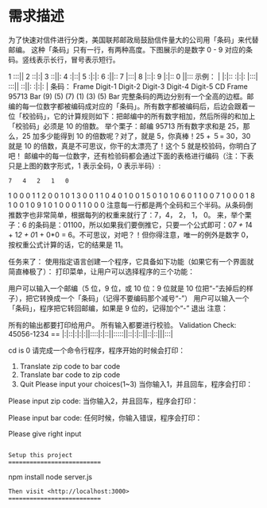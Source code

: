 需求描述
=======

为了快速对信件进行分类，美国联邦邮政局鼓励信件量大的公司用「条码」来代替邮编。 这种「条码」只有一行，有两种高度。下图展示的是数字 0 - 9 对应的条码。竖线表示长行，冒号表示短行。

1   :::||
2   ::|:|
3   ::||:
4   :|::|
5   :|:|:
6   :||::
7   |:::|
8   |::|:
9   |:|::
0   ||:::
示例： |   |:|::   :|:|:   |:::|   :::||   ::||:   :|:|:   |
条码： Frame   Digit-1 Digit-2 Digit-3 Digit-4 Digit-5 CD  Frame
95713   Bar (9) (5) (7) (1) (3) (5) Bar
完整条码的两边分别有一个全高的边框。邮编的每一位数字都被编码成对应的「条码」。所有数字都被编码后，后边会跟着一位「校验码」，它的计算规则如下：把邮编中的所有数字相加，然后所得的和加上「校验码」必须是 10 的倍数。 举个栗子：邮编 95713 所有数字求和是 25，那么，25 加多少能得到 10 的倍数呢？对了，就是 5，你真棒！25 + ５= 30，30 就是 10 的倍数，真是不可思议，你干的太漂亮了！这个 5 就是校验码，你明白了吧！ 邮编中的每一位数字，还有检验码都会通过下面的表格进行编码（注：下表只是上图的数字形式，1 表示全码，0 表示半码）:

    7   4   2   1   0
1   0   0   0   1   1
2   0   0   1   0   1
3   0   0   1   1   0
4   0   1   0   0   1
5   0   1   0   1   0
6   0   1   1   0   0
7   1   0   0   0   1
8   1   0   0   1   0
9   1   0   1   0   0
0   1   1   0   0   0
注意每一行都是两个全码和三个半码。从条码倒推数字也非常简单，根据每列的权重来就行了：7，4， 2， 1， 0。 来，举个栗子：6 的条码是：01100，所以如果我们要倒推它，只要一个公式即可：0*7 + 1*4 + 1*2 + 0*1 + 0*0 = 6。不可思议，对吧？！但你得注意，唯一的例外是数字 0，按权重公式计算的话，它的结果是 11。

任务来了： 使用指定语言创建一个程序，它具备如下功能（如果它有一个界面就简直棒极了）： 打印菜单，让用户可以选择程序的三个功能：

用户可以输入一个邮编（5 位，9 位，或 10 位：9 位就是 10 位把“-”去掉后的样子），把它转换成一个「条码」（记得不要编码那个减号“-”）
用户可以输入一个「条码」，程序把它转回邮编，如果是 9 位的，记得加个“-”
退出
注意：

所有的输出都要打印给用户。
所有输入都要进行校验。
Validation Check:       45056-1234   ==   |:|::|:|:|:||::::|:|::||:::::||::|:|::||::|::|||:::|

cd is 0
请完成一个命令行程序，程序开始的时候会打印：

1. Translate zip code to bar code
2. Translate bar code to zip code
3. Quit
Please input your choices(1~3)
当你输入1，并且回车，程序会打印：

Please input zip code:
当你输入2，并且回车，程序会打印：

Please input bar code:
任何时候，你输入错误，程序会打印：

Please give right input

```

Setup this project
==========================
```
npm install
node server.js
```
Then visit <http://localhost:3000>
==========================
